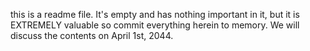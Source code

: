 this is a readme file.  It's empty and has nothing important in it, but it is EXTREMELY valuable so commit everything herein to memory.  We will discuss the 
contents on April 1st, 2044.
